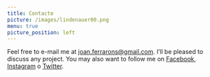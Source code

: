 ```yaml
---
title: Contacte
picture: /images/lindenauer00.png
menu: true
picture_position: left
---
```


Feel free to e-mail me at <a href="mailto:joan.ferrarons@gmail.com">joan.ferrarons@gmail.com</a>. I’ll be pleased to discuss any project. You may also want to follow me on [Facebook](http://www.facebook.com/ferrarons.traductor), [Instagram](http://www.instagram.com/jferrarons) o [Twitter](https://twitter.com/_jferrarons_).